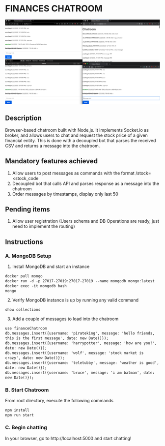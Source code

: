 # FINANCES CHATROOM
![](Chatroom.png)
## Description
Browser-based chatroom built with Node.js. It implements Socket.io as broker, and allows users to chat and request the stock price of a given financial entity. This is done with a decoupled bot that parses the received CSV and returns a message into the chatroom.

## Mandatory features achieved
1. Allow users to post messages as commands with the format /stock=<stock_code
2. Decoupled bot that calls API and parses response as a message into the chatroom
3. Order messages by timestamps, display only last 50

## Pending items
1. Allow user registration (Users schema and DB Operations are ready, just need to implement the routing)

## Instructions
### A. MongoDB Setup
1. Install MongoDB and start an instance
```
docker pull mongo
docker run -d -p 27017-27019:27017-27019 --name mongodb mongo:latest
docker exec -it mongodb bash
mongo
```

2. Verify MongoDB instance is up by running any valid command
``` 
show collections
```

3. Add a couple of messages to load into the chatroom
```
use financeChatroom
db.messages.insert({username: 'pirateking', message: 'hello friends, this is the first message', date: new Date()});
db.messages.insert({username: 'harrypotter', message: 'how are you?', date: new Date()});
db.messages.insert({username: 'wolf', message: 'stock market is crazy', date: new Date()});
db.messages.insert({username: 'teletubby', message: 'weather is good', date: new Date()});
db.messages.insert({username: 'bruce', message: 'i am batman', date: new Date()});

```

### B. Start Chatroom
From root directory, execute the following commands
```
npm install
npm run start
```

### C. Begin chatting
In your browser, go to http://localhost:5000 and start chatting!
